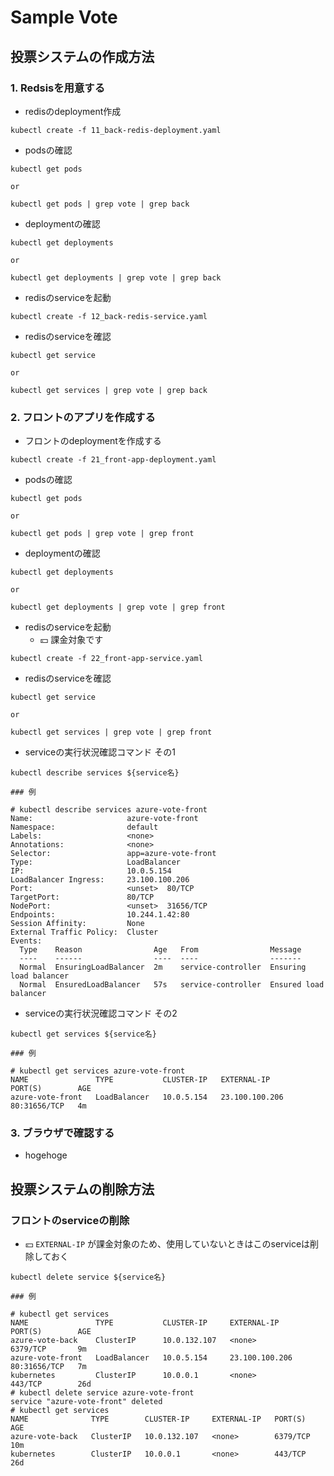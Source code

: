 # Sample Vote

## 投票システムの作成方法

### 1. Redsisを用意する

+ redisのdeployment作成

```
kubectl create -f 11_back-redis-deployment.yaml
```

+ podsの確認

```
kubectl get pods

or

kubectl get pods | grep vote | grep back
```

+ deploymentの確認

```
kubectl get deployments

or

kubectl get deployments | grep vote | grep back
```

+ redisのserviceを起動

```
kubectl create -f 12_back-redis-service.yaml 
```

+ redisのserviceを確認

```
kubectl get service

or

kubectl get services | grep vote | grep back
```


### 2. フロントのアプリを作成する


+ フロントのdeploymentを作成する


```
kubectl create -f 21_front-app-deployment.yaml
```

+ podsの確認

```
kubectl get pods

or

kubectl get pods | grep vote | grep front
```

+ deploymentの確認

```
kubectl get deployments

or

kubectl get deployments | grep vote | grep front
```


+ redisのserviceを起動
    + :yen: 課金対象です


```
kubectl create -f 22_front-app-service.yaml
```

+ redisのserviceを確認

```
kubectl get service

or

kubectl get services | grep vote | grep front
```

+ serviceの実行状況確認コマンド その1

```
kubectl describe services ${service名}
```
```
### 例

# kubectl describe services azure-vote-front
Name:                     azure-vote-front
Namespace:                default
Labels:                   <none>
Annotations:              <none>
Selector:                 app=azure-vote-front
Type:                     LoadBalancer
IP:                       10.0.5.154
LoadBalancer Ingress:     23.100.100.206
Port:                     <unset>  80/TCP
TargetPort:               80/TCP
NodePort:                 <unset>  31656/TCP
Endpoints:                10.244.1.42:80
Session Affinity:         None
External Traffic Policy:  Cluster
Events:
  Type    Reason                Age   From                Message
  ----    ------                ----  ----                -------
  Normal  EnsuringLoadBalancer  2m    service-controller  Ensuring load balancer
  Normal  EnsuredLoadBalancer   57s   service-controller  Ensured load balancer
```

+ serviceの実行状況確認コマンド その2


```
kubectl get services ${service名}
```
```
### 例

# kubectl get services azure-vote-front
NAME               TYPE           CLUSTER-IP   EXTERNAL-IP      PORT(S)        AGE
azure-vote-front   LoadBalancer   10.0.5.154   23.100.100.206   80:31656/TCP   4m
```

### 3. ブラウザで確認する


+ hogehoge


## 投票システムの削除方法

### フロントのserviceの削除

+ :yen: `EXTERNAL-IP` が課金対象のため、使用していないときはこのserviceは削除しておく

```
kubectl delete service ${service名}
```
```
### 例

# kubectl get services
NAME               TYPE           CLUSTER-IP     EXTERNAL-IP      PORT(S)        AGE
azure-vote-back    ClusterIP      10.0.132.107   <none>           6379/TCP       9m
azure-vote-front   LoadBalancer   10.0.5.154     23.100.100.206   80:31656/TCP   7m
kubernetes         ClusterIP      10.0.0.1       <none>           443/TCP        26d
# kubectl delete service azure-vote-front
service "azure-vote-front" deleted
# kubectl get services
NAME              TYPE        CLUSTER-IP     EXTERNAL-IP   PORT(S)    AGE
azure-vote-back   ClusterIP   10.0.132.107   <none>        6379/TCP   10m
kubernetes        ClusterIP   10.0.0.1       <none>        443/TCP    26d
```
